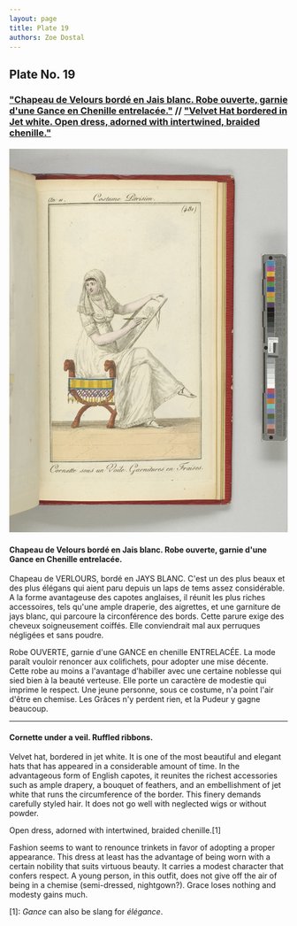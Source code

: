 ```yaml
---
layout: page
title: Plate 19
authors: Zoe Dostal
---
```


## Plate No. 19 
### ["Chapeau de Velours bordé en Jais blanc. Robe ouverte, garnie d'une Gance en Chenille entrelacée."](#french) // ["Velvet Hat bordered in Jet white. Open dress, adorned with intertwined, braided chenille."](#english) 
#### 

![Plate 19](https://github.com/azd2103/Plates/blob/master/CP%20481%20An%2011%20Morgan.jpg?raw=true)

#### Chapeau de Velours bordé en Jais blanc. Robe ouverte, garnie d'une Gance en Chenille entrelacée. <a id="french"></a>

Chapeau de VERLOURS, bordé en JAYS BLANC. C'est un des plus beaux et des plus élégans qui aient paru depuis un laps de tems assez considérable. A la forme avantageuse des capotes anglaises, il réunit les plus riches accessoires, tels qu'une ample draperie, des aigrettes, et une garniture de jays blanc, qui parcoure la circonférence des bords. Cette parure exige des cheveux soigneusement coiffés. Elle conviendrait mal aux perruques négligées et sans poudre. 

Robe OUVERTE, garnie d'une GANCE en chenille ENTRELACÉE. La mode paraît vouloir renoncer aux colifichets, pour adopter une mise décente. Cette robe au moins a l'avantage d'habiller avec une certaine noblesse qui sied bien à la beauté verteuse. Elle porte un caractère de modestie qui imprime le respect. Une jeune personne, sous ce costume, n'a point l'air d'être en chemise. Les Grâces n'y perdent rien, et la Pudeur y gagne beaucoup.

---

#### Cornette under a veil. Ruffled ribbons.  <a id="english"></a>

Velvet hat, bordered in jet white.  It is one of the most beautiful and elegant hats that has appeared in a considerable amount of time. In the advantageous form of English capotes, it reunites the richest accessories such as ample drapery, a bouquet of feathers, and an embellishment of jet white that runs the circumference of the border. This finery demands carefully styled hair. It does not go well with neglected wigs or without powder.

Open dress, adorned with intertwined, braided chenille.[1] 

Fashion seems to want to renounce trinkets in favor of adopting a proper appearance. This dress at least has the advantage of being worn with a certain nobility that suits virtuous beauty. It carries a modest character that confers respect. A young person, in this outfit, does not give off the air of being in a chemise (semi-dressed, nightgown?). Grace loses nothing and modesty gains much.  

[1]: *Gance* can also be slang for *élégance*. 

